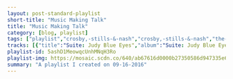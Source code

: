 ```yaml
---
layout: post-standard-playlist
short-title: "Music Making Talk"
title: "Music Making Talk"
category: [blog, playlist]
tags: ["playlist","crosby,-stills-&-nash","crosby,-stills-&-nash","the-futureheads","death-cab-for-cutie","into-it.-over-it.","the-beatles","ramones","dr.-dre","sum-41","the-postal-service","the-beatles","david-bowie,-ken-scott","starlight-mints","the-black-keys","pedro-the-lion","galantis","calvin-harris,-alesso,-hurts","pretty-girls-make-graves","big-sean","ratatat","islands","fun.","cazzette,-the-high","kid-rock"]
tracks: [{"title":"Suite: Judy Blue Eyes","album":"Suite: Judy Blue Eyes / Long Time Gone","artists":"Crosby, Stills & Nash"},{"title":"Suite: Judy Blue Eyes - 2005 Remaster","album":"Crosby, Stills & Nash","artists":"Crosby, Stills & Nash"},{"title":"Hounds of Love","album":"The Futureheads (UK Formats)","artists":"The Futureheads"},{"title":"Title Track","album":"We Have The Facts And We're Voting Yes","artists":"Death Cab for Cutie"},{"title":"Fak It","album":"52 Weeks","artists":"Into It. Over It."},{"title":"Drive My Car - Remastered 2009","album":"Rubber Soul (Remastered)","artists":"The Beatles"},{"title":"Judy Is A Punk - Remastered Version","album":"Ramones","artists":"Ramones"},{"title":"What's The Difference - Instrumental","album":"2001 Instrumental","artists":"Dr. Dre"},{"title":"In Too Deep","album":"All Killer, No Filler","artists":"Sum 41"},{"title":"Such Great Heights","album":"Give Up","artists":"The Postal Service"},{"title":"Day Tripper - Remastered 2015","album":"1 (Remastered)","artists":"The Beatles"},{"title":"Queen Bitch - 1999 Remastered Version","album":"Hunky Dory","artists":"David Bowie, Ken Scott"},{"title":"Brass Digger","album":"Built on Squares","artists":"Starlight Mints"},{"title":"All Hands Against His Own","album":"Rubber Factory","artists":"The Black Keys"},{"title":"The Longer I Lay Here","album":"It's Hard To Find A Friend [Remastered]","artists":"Pedro The Lion"},{"title":"No Money","album":"No Money","artists":"Galantis"},{"title":"Under Control (feat. Hurts)","album":"Motion","artists":"Calvin Harris, Alesso, Hurts"},{"title":"Bring It On Golden Pond","album":"Good Health","artists":"Pretty Girls Make Graves"},{"title":"Win Some, Lose Some","album":"Dark Sky Paradise","artists":"Big Sean"},{"title":"Wildcat","album":"Classics","artists":"Ratatat"},{"title":"Heartbeat","album":"Vapours","artists":"Islands"},{"title":"Some Nights","album":"Some Nights","artists":"fun."},{"title":"Sleepless - Radio Edit","album":"Sleepless","artists":"CAZZETTE, The High"},{"title":"Only God Knows Why","album":"Devil Without a Cause","artists":"Kid Rock"}]
playlist-id: 5ashD1MeowqcUnhMNqH3Ro
playlist-img: https://mosaic.scdn.co/640/ab67616d0000b27350586d947335e6a1b23534abab67616d0000b2735a1416c20b04bfd638ede674ab67616d0000b273ba56a468ea81c84203a7346bab67616d0000b273e637e963df477221fbf16677
summary: "A playlist I created on 09-16-2016"
---
```


